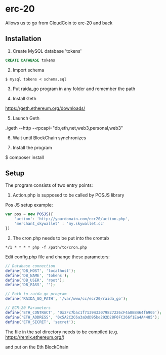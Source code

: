 # erc-20
Allows us to go from CloudCoin to erc-20 and back


## Installation

1. Create MySQL database 'tokens'

```sql
CREATE DATABASE tokens
```

2. Import schema
```
$ mysql tokens < schema.sql
```

3. Put raida_go program in any folder and remember the path

4. Install Geth

https://geth.ethereum.org/downloads/

5. Launch Geth

./geth --http --rpcapi="db,eth,net,web3,personal,web3"

6. Wait until BlockChain synchronizes

7. Install the program

$ composer install


## Setup

The program consists of two entry points:

1) Action.php is supposed to be called by POSJS library

Pos JS setup example:
```js
var pos = new POSJS({
	'action': 'http://yourdomain.com/ecr20/action.php', 
	'merchant_skywallet' : 'my.skywallet.cc' 
})

```

2) The cron.php needs to be put into the crontab 

```
*/1 * * * * php -f /path/to/cron.php
```

Edit config.php file and change these parameters:

```php
// Database connection
define('DB_HOST', 'localhost');
define('DB_NAME', 'tokens');
define('DB_USER', 'root');
define('DB_PASS', '');

// Path to raida_go program
define('RAIDA_GO_PATH', '/var/www/cc/ecr20/raida_go');

// ECR-20 Parameters
define('ETH_CONTRACT', '0x2Fc7bac1f7139433079827226cF4a8BB464f6905');
define('ETH_ADDRESS', '0x5A2C2C6a3aDdD95be292D28F0FC266f1Ea4A4485');
define('ETH_SECRET', 'secret');
```

The file in the sol directory needs to be compiled 
(e.g. https://remix.ethereum.org/)

and put on the Eth BlockChain
